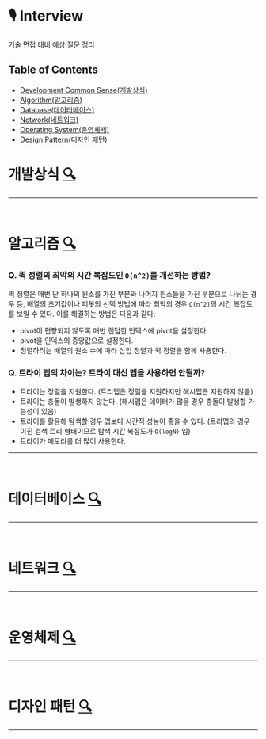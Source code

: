 # 🎙 Interview
기술 면접 대비 예상 질문 정리

## Table of Contents

- [Development Common Sense(개발상식)](#개발상식-)
- [Algorithm(알고리즘)](#알고리즘-)
- [Database(데이터베이스)](#데이터베이스-)
- [Network(네트워크)](#네트워크-)
- [Operating System(운영체제)](#운영체제-)
- [Design Pattern(디자인 패턴)](#디자인-패턴-)

# 개발상식 [🔍](../../tree/main/CommonSense)


---

<br />


# 알고리즘 [🔍](../../tree/main/Algorithm)

### Q. 퀵 정렬의 최악의 시간 복잡도인 `O(n^2)`를 개선하는 방법?

퀵 정렬은 매번 단 하나의 원소를 가진 부분와 나머지 원소들을 가진 부분으로 나뉘는 경우 등, 배열의 초기값이나 피봇의 선택 방법에 따라 최악의 경우 `O(n^2)`의 시간 복잡도를 보일 수 있다. 이를 해결하는 방법은 다음과 같다.

- pivot이 편향되지 않도록 매번 랜덤한 인덱스에 pivot을 설정한다.
- pivot을 인덱스의 중앙값으로 설정한다.
- 정렬하려는 배열의 원소 수에 따라 삽입 정렬과 퀵 정렬을 함께 사용한다.


### Q. 트라이 맵의 차이는? 트라이 대신 맵을 사용하면 안될까?

- 트라이는 정렬을 지원한다. (트리맵은 정렬을 지원하지만 해시맵은 지원하지 않음)
- 트라이는 충돌이 발생하지 않는다. (해시맵은 데이터가 많을 경우 충돌이 발생할 가능성이 있음) 
- 트라이를 활용해 탐색할 경우 맵보다 시간적 성능이 좋을 수 있다. (트리맵의 경우 이진 검색 트리 형태이므로 탐색 시간 복잡도가 `O(logN)` 임)
- 트라이가 메모리를 더 많이 사용한다.


---

<br />


# 데이터베이스 [🔍](../../tree/main/Database)


---

<br />


# 네트워크 [🔍](../../tree/main/Network)


---

<br />


# 운영체제 [🔍](../../tree/main/OS)


---

<br />


# 디자인 패턴 [🔍](../../tree/main/DesignPattern)


---

<br />
